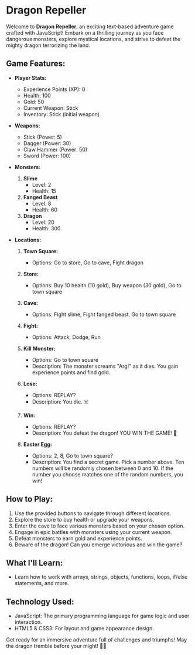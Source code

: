 # Dragon Repeller

Welcome to **Dragon Repeller**, an exciting text-based adventure game crafted with JavaScript! Embark on a thrilling journey as you face dangerous monsters, explore mystical locations, and strive to defeat the mighty dragon terrorizing the land.

## Game Features:
- **Player Stats:**
  - Experience Points (XP): 0
  - Health: 100
  - Gold: 50
  - Current Weapon: Stick
  - Inventory: Stick (initial weapon)

- **Weapons:**
  - Stick (Power: 5)
  - Dagger (Power: 30)
  - Claw Hammer (Power: 50)
  - Sword (Power: 100)

- **Monsters:**
  1. **Slime**
     - Level: 2
     - Health: 15
  2. **Fanged Beast**
     - Level: 8
     - Health: 60
  3. **Dragon**
     - Level: 20
     - Health: 300

- **Locations:**
  1. **Town Square:**
     - Options: Go to store, Go to cave, Fight dragon

  2. **Store:**
     - Options: Buy 10 health (10 gold), Buy weapon (30 gold), Go to town square

  3. **Cave:**
     - Options: Fight slime, Fight fanged beast, Go to town square

  4. **Fight:**
     - Options: Attack, Dodge, Run

  5. **Kill Monster:**
     - Options: Go to town square
     - Description: The monster screams "Arg!" as it dies. You gain experience points and find gold.

  6. **Lose:**
     - Options: REPLAY?
     - Description: You die. ☠️

  7. **Win:**
     - Options: REPLAY?
     - Description: You defeat the dragon! YOU WIN THE GAME! 🎉

  8. **Easter Egg:**
     - Options: 2, 8, Go to town square?
     - Description: You find a secret game. Pick a number above. Ten numbers will be randomly chosen between 0 and 10. If the number you choose matches one of the random numbers, you win!

## How to Play:
1. Use the provided buttons to navigate through different locations.
2. Explore the store to buy health or upgrade your weapons.
3. Enter the cave to face various monsters based on your chosen option.
4. Engage in epic battles with monsters using your current weapon.
5. Defeat monsters to earn gold and experience points.
6. Beware of the dragon! Can you emerge victorious and win the game?

## What I'll Learn:
- Learn how to work with arrays, strings, objects, functions, loops, if/else statements, and more.

## Technology Used:
- JavaScript: The primary programming language for game logic and user interaction.
- HTML5 & CSS3: For layout and game appearance design.


Get ready for an immersive adventure full of challenges and triumphs! May the dragon tremble before your might! 🐉✨
